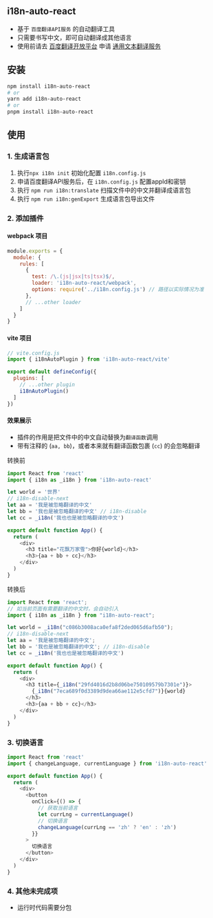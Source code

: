 ## i18n-auto-react
  * 基于 `百度翻译API服务` 的自动翻译工具
  * 只需要书写中文，即可自动翻译成其他语言
  * 使用前请去
  <a href="https://api.fanyi.baidu.com/" target="_blank">百度翻译开放平台</a>
  申请 <a href="https://api.fanyi.baidu.com/doc/21" target="_blank">通用文本翻译服务</a>

## 安装
 ```sh
npm install i18n-auto-react
# or
yarn add i18n-auto-react
# or
pnpm install i18n-auto-react
 ```

## 使用
### 1. 生成语言包
1. 执行`npx i18n init` 初始化配置 `i18n.config.js`
2. 申请百度翻译API服务后，在 `i18n.config.js` 配置appId和密钥
3. 执行 `npm run i18n:translate` 扫描文件中的中文并翻译成语言包
4. 执行 `npm run i18n:genExport` 生成语言包导出文件


### 2. 添加插件
#### webpack 项目
```js
module.exports = {
  module: {
    rules: [
      {
        test: /\.(js|jsx|ts|tsx)$/,
        loader: 'i18n-auto-react/webpack',
        options: require('../i18n.config.js') // 路径以实际情况为准
      },
      // ...other loader
    ]
  }
}
```
#### vite 项目
```js
// vite.config.js
import { i18nAutoPlugin } from 'i18n-auto-react/vite'

export default defineConfig({
  plugins: [
    // ...other plugin
    i18nAutoPlugin()
  ]
})
```
#### 效果展示
* 插件的作用是把文件中的中文自动替换为`翻译函数`调用
* 带有注释的 (`aa, bb`)，或者本来就有翻译函数包裹 (`cc`) 的会忽略翻译

转换前
```js
import React from 'react'
import { i18n as _i18n } from 'i18n-auto-react'

let world = '世界'
// i18n-disable-next
let aa = '我是被忽略翻译的中文'
let bb = '我也是被忽略翻译的中文' // i18n-disable
let cc = _i18n('我也也是被忽略翻译的中文')

export default function App() {
  return (
    <div>
      <h3 title="花飘万家雪">你好{world}</h3>
      <h3>{aa + bb + cc}</h3>
    </div>
  )
}
```

转换后
```js
import React from 'react';
// 如当前页面有需要翻译的中文时，会自动引入
import { i18n as _i18n } from "i18n-auto-react";

let world = _i18n("c086b3008aca0efa8f2ded065d6afb50");
// i18n-disable-next
let aa = '我是被忽略翻译的中文';
let bb = '我也是被忽略翻译的中文'; // i18n-disable
let cc = _i18n('我也也是被忽略翻译的中文')

export default function App() {
  return (
    <div>
      <h3 title={_i18n("29fd4016d2b8d06be750109579b7301e")}>
        {_i18n("7eca689f0d3389d9dea66ae112e5cfd7")}{world}
      </h3>
      <h3>{aa + bb + cc}</h3>
    </div>
  )
}
```

### 3. 切换语言
```ts
import React from 'react'
import { changeLanguage, currentLanguage } from 'i18n-auto-react'

export default function App() {
  return (
    <div>
      <button
        onClick={() => {
          // 获取当前语言
          let currLng = currentLanguage()
          // 切换语言
          changeLanguage(currLng == 'zh' ? 'en' : 'zh')
        }}
      >
        切换语言
      </button>
    </div>
  )
}
```

### 4. 其他未完成项
* 运行时代码需要分包